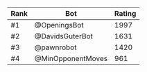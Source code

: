 Rank|Bot|Rating
---|---|---
#1|@OpeningsBot|1997
#2|@DavidsGuterBot|1631
#3|@pawnrobot|1420
#4|@MinOpponentMoves|961
